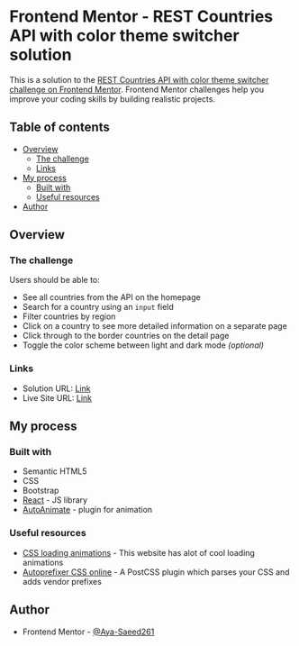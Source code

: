 # Frontend Mentor - REST Countries API with color theme switcher solution

This is a solution to the [REST Countries API with color theme switcher challenge on Frontend Mentor](https://www.frontendmentor.io/challenges/rest-countries-api-with-color-theme-switcher-5cacc469fec04111f7b848ca). Frontend Mentor challenges help you improve your coding skills by building realistic projects.

## Table of contents

- [Overview](#overview)
  - [The challenge](#the-challenge)
  - [Links](#links)
- [My process](#my-process)
  - [Built with](#built-with)
  - [Useful resources](#useful-resources)
- [Author](#author)

## Overview

### The challenge

Users should be able to:

- See all countries from the API on the homepage
- Search for a country using an `input` field
- Filter countries by region
- Click on a country to see more detailed information on a separate page
- Click through to the border countries on the detail page
- Toggle the color scheme between light and dark mode _(optional)_

### Links

- Solution URL: [Link](https://github.com/Aya-Saeed261/where-in-the-world)
- Live Site URL: [Link](https://aya-saeed261.github.io/where-in-the-world/)

## My process

### Built with

- Semantic HTML5
- CSS
- Bootstrap
- [React](https://reactjs.org/) - JS library
- [AutoAnimate](https://auto-animate.formkit.com/) - plugin for animation

### Useful resources

- [CSS loading animations](https://webdeasy.de/en/css-loading-animations/) - This website has alot of cool loading animations
- [Autoprefixer CSS online](https://autoprefixer.github.io/) - A PostCSS plugin which parses your CSS and adds vendor prefixes

## Author

- Frontend Mentor - [@Aya-Saeed261](https://www.frontendmentor.io/profile/Aya-Saeed261)
